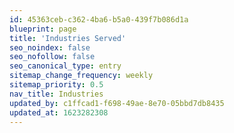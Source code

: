 ```yaml
---
id: 45363ceb-c362-4ba6-b5a0-439f7b086d1a
blueprint: page
title: 'Industries Served'
seo_noindex: false
seo_nofollow: false
seo_canonical_type: entry
sitemap_change_frequency: weekly
sitemap_priority: 0.5
nav_title: Industries
updated_by: c1ffcad1-f698-49ae-8e70-05bbd7db8435
updated_at: 1623282308
---
```

